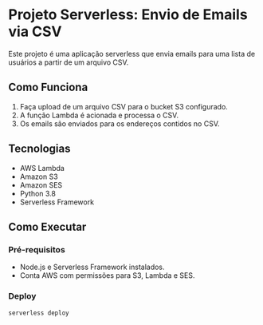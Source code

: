 # Projeto Serverless: Envio de Emails via CSV

Este projeto é uma aplicação serverless que envia emails para uma lista de usuários a partir de um arquivo CSV.

## Como Funciona

1. Faça upload de um arquivo CSV para o bucket S3 configurado.
2. A função Lambda é acionada e processa o CSV.
3. Os emails são enviados para os endereços contidos no CSV.

## Tecnologias

- AWS Lambda
- Amazon S3
- Amazon SES
- Python 3.8
- Serverless Framework

## Como Executar

### Pré-requisitos

- Node.js e Serverless Framework instalados.
- Conta AWS com permissões para S3, Lambda e SES.

### Deploy

```bash
serverless deploy